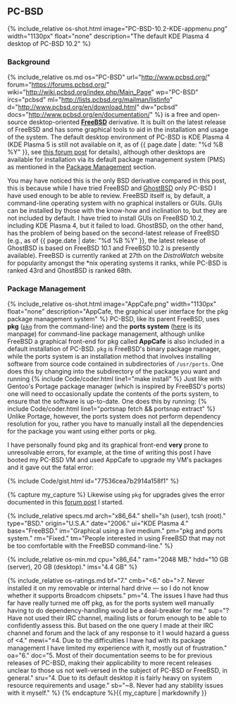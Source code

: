 ## PC-BSD
{% include_relative os-shot.html image="PC-BSD-10.2-KDE-appmenu.png" width="1130px" float="none" description="The default KDE Plasma 4 desktop of PC-BSD 10.2" %}

### Background
{% include_relative os.md os="PC-BSD" url="http://www.pcbsd.org/" forum="https://forums.pcbsd.org/" wiki="http://wiki.pcbsd.org/index.php/Main_Page" wp="PC-BSD" ircs="pcbsd" ml="http://lists.pcbsd.org/mailman/listinfo" d="http://www.pcbsd.org/en/download.html" dw="pcbsd" docs="http://www.pcbsd.org/en/documentation/" %} is a free and open-source desktop-oriented [**FreeBSD**](https://www.freebsd.org/) derivative. It is built on the latest release of FreeBSD and has some graphical tools to aid in the installation and usage of the system. The default desktop environment of PC-BSD is KDE Plasma 4 (KDE Plasma 5 is still not available on it, as of {{ page.date | date: "%d %B %Y" }}, see [this forum post](https://forums.freebsd.org/threads/kde-plasma-5.47280/) for details), although other desktops are available for installation via its default package management system (PMS) as mentioned in the [Package Management](#toc52) section.

You may have noticed this is the only BSD derivative compared in this post, this is because while I have tried FreeBSD and [GhostBSD](http://ghostbsd.org/) only PC-BSD I have used enough to be able to review. FreeBSD itself is, by default, a command-line operating system with no graphical installers or GUIs. GUIs can be installed by those with the know-how and inclination to, but they are not included by default. I have tried to install GUIs on FreeBSD 10.2, including KDE Plasma 4, but it failed to load. GhostBSD, on the other hand, has the problem of being based on the second-latest release of FreeBSD (e.g., as of {{ page.date | date: "%d %B %Y" }}, the latest release of GhostBSD is based on FreeBSD 10.1 and FreeBSD 10.2 is presently available). FreeBSD is currently ranked at 27th on the *DistroWatch* website for popularity amongst the &#42;nix operating systems it ranks, while PC-BSD is ranked 43rd and GhostBSD is ranked 68th.

### Package Management
{% include_relative os-shot.html image="AppCafe.png" width="1130px" float="none" description="AppCafe, the graphical user interface for the pkg package management system" %}
PC-BSD, like its parent FreeBSD, uses **pkg** ([`pkg`](https://fusion809.github.io/man/pkg.7.html) from the command-line) and the **ports system** ([here](https://fusion809.github.io/man/ports.7.html) is its manpage) for command-line package management, although unlike FreeBSD a graphical front-end for pkg called **AppCafe** is also included in a default installation of PC-BSD. `pkg` is FreeBSD's binary package manager, while the ports system is an installation method that involves installing software from source code contained in subdirectories of `/usr/ports`. One does this by changing into the subdirectory of the package you want and running {% include Code/coder.html line1="make install" %} Just like with Gentoo's Portage package manager (which is inspired by FreeBSD's ports) one will need to occasionally update the contents of the ports system, to ensure that the software is up-to-date. One does this by running: {% include Code/coder.html line1="portsnap fetch && portsnap extract" %} Unlike Portage, however, the ports system does not perform dependency resolution for you, rather you have to manually install all the dependencies for the package you want using either ports or pkg.

I have personally found pkg and its graphical front-end **very** prone to unresolvable errors, for example, at the time of writing this post I have booted my PC-BSD VM and used AppCafe to upgrade my VM's packages and it gave out the fatal error:

{% include Code/gist.html id="77536cea7b2914a158f1" %}

{% capture my_capture %}
Likewise using `pkg` for upgrades gives the error documented in this [forum post](https://forums.pcbsd.org/thread-20354.html) I started.

{% include_relative specs.md arch="x86_64." shell="sh (user), tcsh (root)." type="BSD." origin="U.S.A." date="2006." ui="KDE Plasma 4." base="FreeBSD." im="Graphical using a live medium." pm="pkg and ports system." rm="Fixed." tm="People interested in using FreeBSD that may not be too comfortable with the FreeBSD command-line." %}

{% include_relative os-min.md cpu="x86_64." ram="2048 MB." hdd="10 GB (server), 20 GB (desktop)." ims="4.4 GB" %}

{% include_relative os-ratings.md bf="7." cmb="&lt;6." ob=">7. Never installed it on my removable or internal hard drive &mdash; so I do not know whether it supports Broadcom chipsets." pm="4. The issues I have had thus far have really turned me off pkg, as for the ports system well manually having to do dependency-handling would be a deal-breaker for me." sup="? Have not used their IRC channel, mailing lists or forum enough to be able to confidently assess this. But based on the one query I made at their IRC channel and forum and the lack of any response to it I would hazard a guess of &lt;4." mewi="≤4. Due to the difficulties I have had with its package management I have limited my experience with it, mostly out of frustration." oa="6." doc="5. Most of their documentation seems to be for previous releases of PC-BSD, making their applicability to more recent releases unclear to those us not well-versed in the subject of PC-BSD or FreeBSD, in general." sru="4. Due to its default desktop it is fairly heavy on system resource requirements and usage." sb="~8. Never had any stability issues with it myself." %}
{% endcapture %}{{ my_capture | markdownify }}
